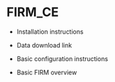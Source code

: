 # FIRM_CE

- Installation instructions

- Data download link

- Basic configuration instructions

- Basic FIRM overview